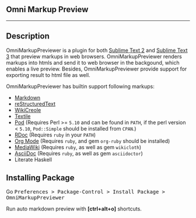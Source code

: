 
## Omni Markup Preview

-----

Description
-----------

OmniMarkupPreviewer is a plugin for both [Sublime Text 2] and [Sublime Text 3]
that preview markups in web browsers. OmniMarkupPreviewer renders markups into
htmls and send it to web browser in the backgound, which enables a live preview.
Besides, OmniMarkupPreviewer provide support for exporting result to
html file as well.

[Sublime Text 2]: http://www.sublimetext.com/2
[Sublime Text 3]: http://www.sublimetext.com/3

OmniMarkupPreviewer has builtin support following markups:

* [Markdown](http://daringfireball.net/projects/markdown/)
* [reStructuredText](http://docutils.sourceforge.net/rst.html)
* [WikiCreole](http://wikicreole.org/)
* [Textile](http://www.textism.com/tools/textile/)
* [Pod](http://search.cpan.org/dist/perl/pod/perlpod.pod) (Requires Perl >= `5.10`
  and can be found in `PATH`, if the perl version < `5.10`, `Pod::Simple` should be
  installed from `CPAN`.)
* [RDoc](http://rdoc.sourceforge.net/) (Requires `ruby` in your `PATH`)
* [Org Mode](http://orgmode.org) (Requires `ruby`, and gem `org-ruby` should be installed)
* [MediaWiki](http://www.mediawiki.org/) (Requires `ruby`, as well as gem `wikicloth`)
* [AsciiDoc](http://www.methods.co.nz/asciidoc/) (Requires `ruby`, as well as gem `asciidoctor`)
* Literate Haskell


## Installing Package

Go <kbd>Preferences > Package-Control > Install Package > OmniMarkupPreviewer</kbd>

Run auto markdown preview with <b>[ctrl+alt+o]</b> shortcuts.